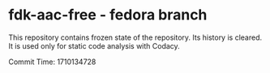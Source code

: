 # fdk-aac-free - fedora branch

This repository contains frozen state of the repository.
Its history is cleared. It is used only for static code
analysis with Codacy.

Commit Time: 1710134728